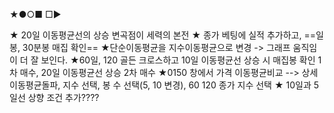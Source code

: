 ★●○■ □▶

★ 20일 이동평균선의 상승 변곡점이 세력의 본전
★ 종가 베팅에 실적 추가하고, ==일봉, 30분봉 매집 확인==
★단순이동평균을 지수이동평균으로 변경 -> 그래프 움직임이 더 잘 보인다.
★60일, 120 골든 크로스하고 10일 이동평균선 상승 시 매집봉 확인 1차 매수, 
   20일 이동평균선 상승 2차 매수
★0150 창에서 가격 이동평균비교 --> 상세이동평균돌파, 지수 선택, 봉 수 선택(5, 10 변경), 
   60 120 종가 지수 선택
★ 10일과 5일선 상향 조건 추가????
